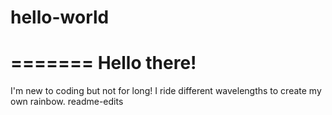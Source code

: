 # hello-world


=======
Hello there!
=======
I'm new to coding but not for long! I ride different wavelengths to create my own rainbow.
readme-edits
